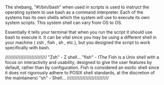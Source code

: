The shebang, "#!/bin/bash" when used in scripts is used to instruct the operating system to use bash as a command interpreter. Each of the systems has its own shells which the system will use to execute its own system scripts. This system shell can vary from OS to OS.

Essentially it tells your terminal that when you run the script it should use bash to execute it. It can be vital since you may be using a different shell in your machine ( zsh , fish , sh , etc.), but you designed the script to work specifically with bash.

///////////////////////////
"Zsh" - Z shell...
"fish" - (The Fish is a Unix shell with a focus on interactivity and usability, designed to give the user features by default, rather than by configuration. Fish is considered an exotic shell since it does not rigorously adhere to POSIX shell standards, at the discretion of the maintainers)
"sh" - Shell... 
///////////////////////////

